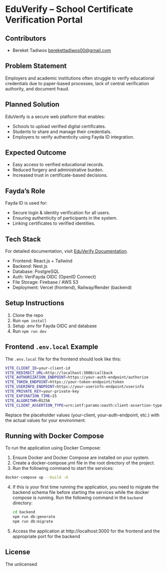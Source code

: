 # EduVerify – School Certificate Verification Portal

## Contributors

- Bereket Tadiwos [berekettadiwos00@gmail.com ](berekettadiwos00@gmail.com)

## Problem Statement

Employers and academic institutions often struggle to verify educational credentials due to paper-based processes, lack of central verification authority, and document fraud.

## Planned Solution

EduVerify is a secure web platform that enables:

- Schools to upload verified digital certificates.
- Students to share and manage their credentials.
- Employers to verify authenticity using Fayda ID integration.

## Expected Outcome

- Easy access to verified educational records.
- Reduced forgery and administrative burden.
- Increased trust in certificate-based decisions.

## Fayda’s Role

Fayda ID is used for:

- Secure login & identity verification for all users.
- Ensuring authenticity of participants in the system.
- Linking certificates to verified identities.

## Tech Stack

For detailed documentation, visit [EduVerify Documentation](https://docs.google.com/document/d/1nCBWbSd1rzyfWI6GZUUVCii_pXZ4WfiFr70zxHnE00w/edit?usp=sharing).

- Frontend: React.js + Tailwind
- Backend: Nest.js
- Database: PostgreSQL
- Auth: VeriFayda OIDC (OpenID Connect)
- File Storage: Firebase / AWS S3
- Deployment: Vercel (frontend), Railway/Render (backend)

## Setup Instructions

1. Clone the repo
2. Run `npm install`
3. Setup .env for Fayda OIDC and database
4. Run `npm run dev`

## Frontend `.env.local` Example

The `.env.local` file for the frontend should look like this:

```bash
VITE_CLIENT_ID=your-client-id
VITE_REDIRECT_URL=http://localhost:3000/callback
VITE_AUTHORIZATION_ENDPOINT=https://your-auth-endpoint/authorize
VITE_TOKEN_ENDPOINT=https://your-token-endpoint/token
VITE_USERINFO_ENDPOINT=https://your-userinfo-endpoint/userinfo
VITE_PRIVATE_KEY=your-private-key
VITE_EXPIRATION_TIME=15
VITE_ALGORITHM=RS256
VITE_CLIENT_ASSERTION_TYPE=urn:ietf:params:oauth:client-assertion-type:jwt-bearer
```

Replace the placeholder values (your-client, your-auth-endpoint, etc.) with the actual values for your environment.

## Running with Docker Compose

To run the application using Docker Compose:

1. Ensure Docker and Docker Compose are installed on your system.
2. Create a docker-compose.yml file in the root directory of the project.
3. Run the following command to start the services:

```bash
docker-compose up --build -d
```

4. If this is your first time running the application, you need to migrate the backend schema file before starting the services while the docker compose is running. Run the following command in the `backend` directory:

   ```bash
   cd backend
   npm run db:generate
   npm run db:migrate
   ```

5. Access the application at http://localhost:3000 for the frontend and the appropriate port for the backend

## License

The unlicensed

